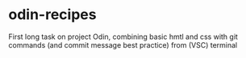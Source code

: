 # odin-recipes
First long task on project Odin, combining basic hmtl and css with git commands (and commit message best practice) from (VSC) terminal